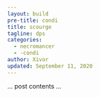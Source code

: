 ```yaml
---
layout: build
pre-title: condi
title: scourge
tagline: dps
categories:
  - necromancer
  - -condi
author: Xivor
updated: September 11, 2020
---
```


… post contents …